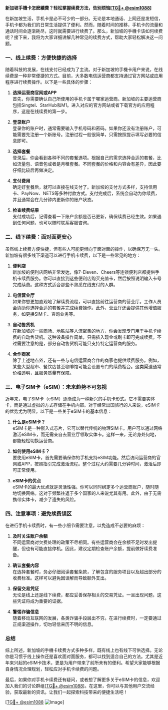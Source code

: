 **新加坡手機卡怎麽續費？轻松掌握续费方法，告别烦恼[[TG💪+ @esim1088](https://t.me/s/esim1088)]**

在新加坡生活，手机卡是必不可少的一部分。无论是本地通话、上网还是发短信，手机卡都为我们的日常生活提供了便利。然而，随着时间的推移，手机卡的流量和通话时间会逐渐耗尽，这时就需要进行续费了。那么，新加坡的手機卡该如何续费呢？接下来，我将为大家详细讲解几种常见的续费方式，帮助大家轻松解决这一问题。

### 一、线上续费：方便快捷的选择

随着科技的发展，在线支付已经成为了主流。对于新加坡的手機卡用户来说，在线续费是一种非常便捷的方式。目前，大多数电信运营商都支持通过官方网站或应用程序进行续费操作。以下是一些具体的步骤：

1. **选择运营商官网或APP**  
   首先，你需要确认自己所使用的手机卡属于哪家运营商。新加坡的主要运营商包括Singtel、StarHub和M1。进入对应的官方网站或者下载官方的应用程序，这是在线续费的第一步。

2. **登录账户**  
   登录你的账户时，通常需要输入手机号码和密码。如果你还没有注册账户，可能需要先注册一个新账号。注册过程一般很简单，只需按照提示填写必要的信息即可。

3. **选择套餐**  
   登录后，你会看到各种不同的套餐选项。根据自己的需求选择合适的套餐，比如流量包、语音包或者是月租套餐。不同套餐的价格和内容会有差异，因此要仔细比较后再做决定。

4. **支付费用**  
   确定好套餐后，就可以直接在线支付了。新加坡的支付方式多样，支持信用卡、PayNow、NETS等多种付款方式。支付完成后，系统会自动为你续费，并且通常会在几分钟内更新你的账户状态。

5. **检查续费结果**  
   支付成功后，记得查看一下账户余额是否已更新，确保续费已经生效。如果遇到任何问题，也可以随时联系客服咨询。

### 二、线下续费：面对面更安心

虽然线上续费方便快捷，但有些人可能更倾向于面对面的操作，以确保万无一失。新加坡有很多线下渠道可以进行手机卡续费，以下是一些常见的地方：

1. **便利店**  
   新加坡的便利店网络非常发达，像7-Eleven、Cheers等连锁便利店都提供手机卡续费服务。你可以直接到这些便利店购买充值卡，然后按照说明输入卡号完成续费。这种方式适合那些不熟悉在线支付的人群。

2. **电信营业厅**  
   如果你想更加直观地了解续费流程，可以直接前往运营商的营业厅。工作人员会协助你选择合适的套餐并完成续费操作。此外，营业厅还会提供其他增值服务，如更换SIM卡、咨询业务等。

3. **自动售货机**  
   在新加坡的一些商场、地铁站等人流密集的地方，你会发现专门用于手机卡续费的自动售货机。这种设备操作简单，只需插入现金或刷卡即可完成续费。不过需要注意的是，部分自动售货机可能只支持特定运营商的服务。

4. **合作商家**  
   除了上述地点外，还有一些与电信运营商合作的商家也提供续费服务。例如，某些大型超市、餐饮店甚至咖啡馆可能会设置专门的续费柜台。这类渠道通常价格透明，且服务质量有保障。

### 三、电子SIM卡（eSIM）：未来趋势不可忽视

近年来，电子SIM卡（eSIM）逐渐成为一种新兴的手机卡形式。它不需要实体卡，而是通过虚拟的方式存储在手机内部。对于经常出国旅行的人来说，eSIM卡的优势尤为明显。以下是一些关于eSIM卡的基本信息：

1. **什么是eSIM卡？**  
   eSIM卡是一种嵌入式芯片，它可以替代传统的物理SIM卡。用户可以通过网络激活eSIM卡，而无需亲自去营业厅领取实体卡。这样一来，无论身处何地，都能轻松切换运营商。

2. **如何使用eSIM卡？**  
   要使用eSIM卡，首先需要确保你的手机支持eSIM功能。然后访问运营商的官网或APP，按照指引完成激活流程。整个过程大约需要几分钟时间，激活后即可正常使用。

3. **eSIM卡的优点**  
   eSIM卡的最大优点就是灵活性强。你可以同时绑定多个运营商账户，随时随地切换网络。这对于频繁往返于多个国家的人来说尤其有用。此外，由于无需携带实体卡，减少了遗失的风险。

### 四、注意事项：避免续费误区

在进行手机卡续费时，有一些小细节需要注意，以免造成不必要的麻烦：

1. **及时关注账户余额**  
   不同运营商对欠费处理的政策不尽相同。有些运营商会在余额不足时发出提醒，但也有可能直接停机。因此，建议定期检查账户余额，提前做好续费准备。

2. **确认套餐内容**  
   在选择套餐时，务必仔细阅读套餐条款，了解包含的服务项目以及超出部分的收费标准。这样可以避免因误解而导致额外支出。

3. **保留交易凭证**  
   无论是线上还是线下续费，都应妥善保存相关的交易凭证。一旦出现问题，这些凭证将成为重要的证据。

4. **警惕诈骗信息**  
   随着移动互联网的发展，各类诈骗手段层出不穷。在进行续费时，一定要通过正规渠道操作，切勿轻信来历不明的信息。

### 总结

综上所述，新加坡的手機卡续费方式多种多样，既有线上也有线下可供选择。无论你是习惯于线上操作还是喜欢面对面服务，都可以找到适合自己的方法。尤其是近年来兴起的eSIM卡技术，更是为用户带来了前所未有的便利。希望大家能够根据自身情况合理规划，轻松应对手机卡续费的问题。

最后，如果你对手机卡续费还有疑问，或者想了解更多关于eSIM卡的信息，欢迎加入我们的讨论群组[[TG💪+ @esim1088](https://t.me/s/esim1088)]。在这里，你可以与其他用户交流经验，获取最新的资讯。让我们一起探索科技带来的便捷生活吧！

[[TG💪+ @esim1088](https://t.me/s/esim1088) ![Image](https://i.postimg.cc/4NQfJmqS/Snipaste-2025-05-13-00-14-12.png)]